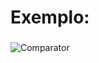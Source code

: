 # Exemplo:
###
![Comparator](https://github.com/user-attachments/assets/177c08df-0266-47c1-9ece-257c3547d29e)
